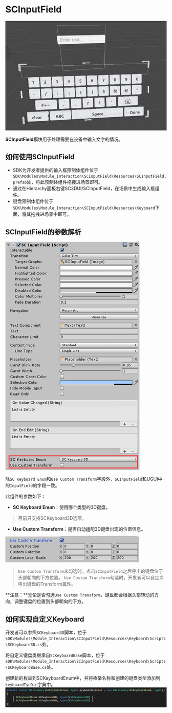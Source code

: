 # SCInputField
![SCInputField.png](../../../Images/Module_Interaction/SCInputField.png)

**SCInputField**模块用于处理需要在设备中输入文字的情况。


## 如何使用SCInputField

* SDK为开发者提供的输入框预制体组件位于`SDK\Modules\Module_Interaction\SCInputField\Resources\SCInputField.prefab`处，将此预制体组件拖拽进场景即可。
* 通过在Hierarchy面板右键SC3DUI/SCInputField，在场景中生成输入框组件。
* 键盘预制体组件位于`SDK\Modules\Module_Interaction\SCInputField\Resources\Keyboard`下面，将其拖拽进场景中即可。

## SCInputField的参数解析

![SCInputFieldInspector.png](../../../Images/Module_Interaction/SCInputFieldInspector.png)

除`SC Keyboard Enum`和`Use Custom Transform`字段外，`SCInputField`和UGUI中的`InputField`的字段一致。

此组件的参数如下：
* **SC Keyboard Enum**：使用哪个类型的3D键盘。
>目前只支持SCKeyboard3D选项。

* **Use Custom Transform**：是否自动适配3D键盘出现的位置信息。

![SCInputField_UseCustomTransform.png](../../../Images/Module_Interaction/SCInputField_UseCustomTransform.png)

>`Use Custom Transform`未勾选时，点击`SCInputField`之后呼出的键盘位于头部朝向的下方位置。
>`Use Custom Transform`勾选时，开发者可以自定义呼出键盘的Transform属性。

**注意：**无论是否勾选`Use Custom Transform`，键盘都会根据头部转动的方向，调整键盘的位置到头部朝向的下方。

## 如何实现自定义Keyboard
开发者可以参照`SCKeyboard3D`脚本，位于`SDK\Modules\Module_Interaction\SCInputField\Resources\Keyboard\Scripts\SCKeyboard3D.cs`处。

将自定义键盘类继承自`SCKeyboardBase`脚本，位于`SDK\Modules\Module_Interaction\SCInputField\Resources\Keyboard\Scripts\SCKeyboardBase.cs`处。

创建新的枚举到SCKeyboardEnum中，并将枚举名称和创建的键盘类型添加到`keyboardTyeDic`字典中。
![SCKeyboardTypeDic.png](../../../Images/Module_Interaction/SCKeyboardTypeDic.png)